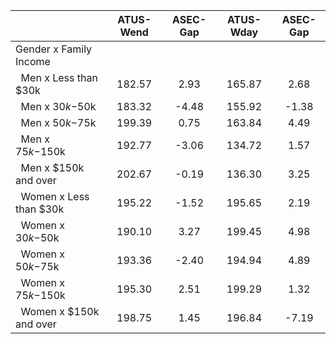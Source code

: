
|                      |    ATUS-Wend |     ASEC-Gap |    ATUS-Wday |     ASEC-Gap |
| -------------------- | :----------: | :----------: | :----------: | :----------: |
| Gender x Family Income |              |              |              |              |
| &nbsp;&nbsp;Men x Less than $30k |       182.57 |         2.93 |       165.87 |         2.68 |
| &nbsp;&nbsp;Men x $30k-$50k |       183.32 |        -4.48 |       155.92 |        -1.38 |
| &nbsp;&nbsp;Men x $50k-$75k |       199.39 |         0.75 |       163.84 |         4.49 |
| &nbsp;&nbsp;Men x $75k-$150k |       192.77 |        -3.06 |       134.72 |         1.57 |
| &nbsp;&nbsp;Men x $150k and over |       202.67 |        -0.19 |       136.30 |         3.25 |
| &nbsp;&nbsp;Women x Less than $30k |       195.22 |        -1.52 |       195.65 |         2.19 |
| &nbsp;&nbsp;Women x $30k-$50k |       190.10 |         3.27 |       199.45 |         4.98 |
| &nbsp;&nbsp;Women x $50k-$75k |       193.36 |        -2.40 |       194.94 |         4.89 |
| &nbsp;&nbsp;Women x $75k-$150k |       195.30 |         2.51 |       199.29 |         1.32 |
| &nbsp;&nbsp;Women x $150k and over |       198.75 |         1.45 |       196.84 |        -7.19 |


